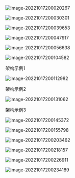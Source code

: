 ![image-20221017200020267](../../../Image/image-20221017200020267.png)

![image-20221017200030301](../../../Image/image-20221017200030301.png)

![image-20221017200039653](../../../Image/image-20221017200039653.png)

![image-20221017200047917](../../../Image/image-20221017200047917.png)

![image-20221017200056638](../../../Image/image-20221017200056638.png)

![image-20221017200104582](../../../Image/image-20221017200104582.png)

架构示例1

![image-20221017200112982](../../../Image/image-20221017200112982.png)

架构示例2

![image-20221017200131062](../../../Image/image-20221017200131062.png)

架构示例3

![image-20221017200145372](../../../Image/image-20221017200145372.png)

![image-20221017200155798](../../../Image/image-20221017200155798.png)

![image-20221017200203462](../../../Image/image-20221017200203462.png)

![image-20221017200218157](../../../Image/image-20221017200218157.png)

![image-20221017200226911](../../../Image/image-20221017200226911.png)

![image-20221017200234189](../../../Image/image-20221017200234189.png)

